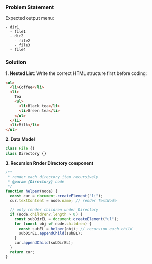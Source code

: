 ### Problem Statement

Expected output menu:

```
- dir1
  - file1
  - dir2
    - file2
    - file3
  - file4
```

### Solution

**1. Nested List**: Write the correct HTML structure first before coding:

```html
<ul>
  <li>Coffee</li>
  <li>
    Tea
    <ul>
      <li>Black tea</li>
      <li>Green tea</li>
    </ul>
  </li>
  <li>Milk</li>
</ul>
```

**2. Data Model**

```js
class File {}
class Directory {}
```

**3. Recursion Rnder Directory component**

```js
/**
 * render each directory item recursively
 * @param {Directory} node
 */
function helper(node) {
  const cur = document.createElement("li");
  cur.textContent = node.name; // render TextNode

  // only render children under Directory
  if (node.children?.length > 0) {
    const subDirEL = document.createElement("ul");
    for (const obj of node.children) {
      const subEL = helper(obj); // recursion each child
      subDirEL.appendChild(subEL);
    }
    cur.appendChild(subDirEL);
  }
  return cur;
}
```
